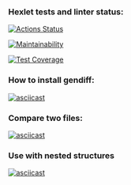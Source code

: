 ### Hexlet tests and linter status:
[![Actions Status](https://github.com/MKashtanov/python-project-50/actions/workflows/hexlet-check.yml/badge.svg)](https://github.com/MKashtanov/python-project-50/actions)

[![Maintainability](https://api.codeclimate.com/v1/badges/dd587f9a2e313ca9e306/maintainability)](https://codeclimate.com/github/MKashtanov/python-project-50/maintainability)

[![Test Coverage](https://api.codeclimate.com/v1/badges/dd587f9a2e313ca9e306/test_coverage)](https://codeclimate.com/github/MKashtanov/python-project-50/test_coverage)

### How to install gendiff:

[![asciicast](https://asciinema.org/a/1GKOZwcgGxEUo1e8cJoLMXtRH.svg)](https://asciinema.org/a/1GKOZwcgGxEUo1e8cJoLMXtRH)

### Compare two files:

[![asciicast](https://asciinema.org/a/I6mmBlddbu8kWAvXZXH58Ookl.svg)](https://asciinema.org/a/I6mmBlddbu8kWAvXZXH58Ookl)

### Use with nested structures  

[![asciicast](https://asciinema.org/a/3SoUNhl91ZI0TCZ2byrgBHaPO.svg)](https://asciinema.org/a/3SoUNhl91ZI0TCZ2byrgBHaPO)